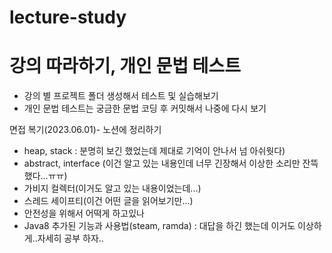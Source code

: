 # lecture-study
강의 따라하기, 개인 문법 테스트
===============================

- 강의 별 프로젝트 폴더 생성해서 테스트 및 실습해보기
- 개인 문법 테스트는 궁금한 문법 코딩 후 커밋해서 나중에 다시 보기

면접 복기(2023.06.01)- 노션에 정리하기
- heap, stack : 분명히 보긴 했었는데 제대로 기억이 안나서 넘 아쉬웟다)
- abstract, interface (이건 알고 있는 내용인데 너무 긴장해서 이상한 소리만 잔뜩했다...ㅠㅠ)
- 가비지 컬렉터(이거도 알고 있는 내용이었는데...)
- 스레드 세이프티(이건 어떤 글을 읽어보기만...)
- 안전성을 위해서 어떡게 하고있나
- Java8 추가된 기능과 사용법(steam, ramda) : 대답을 하긴 했는데 이거도 이상하게..자세히 공부 하자..
